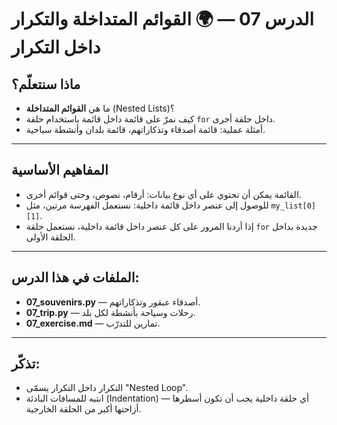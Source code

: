 # الدرس 07 — 🌍 القوائم المتداخلة والتكرار داخل التكرار

## ماذا سنتعلّم؟
- ما هي **القوائم المتداخلة** (Nested Lists)؟
- كيف نمرّ على قائمة داخل قائمة باستخدام حلقة `for` داخل حلقة أخرى.
- أمثلة عملية: قائمة أصدقاء وتذكاراتهم، قائمة بلدان وأنشطة سياحية.

---

## المفاهيم الأساسية
- القائمة يمكن أن تحتوي على أي نوع بيانات: أرقام، نصوص، وحتى قوائم أخرى.
- للوصول إلى عنصر داخل قائمة داخلية: نستعمل الفهرسة مرتين، مثل `my_list[0][1]`.
- إذا أردنا المرور على كل عنصر داخل قائمة داخلية، نستعمل حلقة `for` جديدة بداخل الحلقة الأولى.

---

## الملفات في هذا الدرس:
- **07_souvenirs.py** — أصدقاء عبقور وتذكاراتهم.
- **07_trip.py** — رحلات وسياحة بأنشطة لكل بلد.
- **07_exercise.md** — تمارين للتدرّب.

---

## تذكّر:
- التكرار داخل التكرار يسمّى "Nested Loop".
- انتبه للمسافات البادئة (Indentation) — أي حلقة داخلية يجب أن تكون أسطرها أزاحتها أكبر من الحلقة الخارجية.
